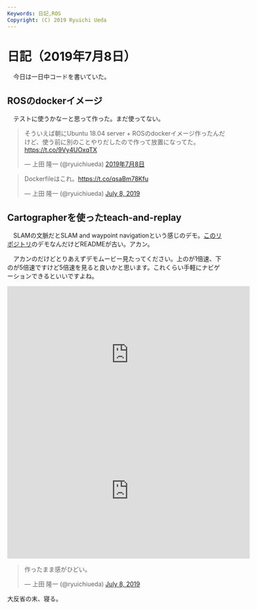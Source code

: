 ```yaml
---
Keywords: 日記,ROS
Copyright: (C) 2019 Ryuichi Ueda
---
```


# 日記（2019年7月8日）

　今日は一日中コードを書いていた。

## ROSのdockerイメージ 

　テストに使うかなーと思って作った。まだ使ってない。

<blockquote class="twitter-tweet" data-lang="ja"><p lang="ja" dir="ltr">そういえば朝にUbuntu 18.04 server + ROSのdockerイメージ作ったんだけど、使う前に別のことやりだしたので作って放置になってた。<a href="https://t.co/9Vy4UOxqTX">https://t.co/9Vy4UOxqTX</a></p>&mdash; 上田 隆一 (@ryuichiueda) <a href="https://twitter.com/ryuichiueda/status/1148237287135670272?ref_src=twsrc%5Etfw">2019年7月8日</a></blockquote>
<script async src="https://platform.twitter.com/widgets.js" charset="utf-8"></script>

<blockquote class="twitter-tweet" data-partner="tweetdeck"><p lang="ja" dir="ltr">Dockerfileはこれ。<a href="https://t.co/qsaBm78Kfu">https://t.co/qsaBm78Kfu</a></p>&mdash; 上田 隆一 (@ryuichiueda) <a href="https://twitter.com/ryuichiueda/status/1148237518418006017?ref_src=twsrc%5Etfw">July 8, 2019</a></blockquote>
<script async src="https://platform.twitter.com/widgets.js" charset="utf-8"></script>

## Cartographerを使ったteach-and-replay

　SLAMの文脈だとSLAM and waypoint navigationという感じのデモ。[このリポジトリ](https://github.com/ryuichiueda/raspimouse_map_based_teach_and_replay)のデモなんだけどREADMEが古い。アカン。

　アカンのだけどとりあえずデモムービー見たってください。上のが1倍速、下のが5倍速ですけど5倍速を見ると良いかと思います。これくらい手軽にナビゲーションできるといいですよね。

<iframe width="560" height="315" src="https://www.youtube.com/embed/fk8Y7kWahSQ" frameborder="0" allow="accelerometer; autoplay; encrypted-media; gyroscope; picture-in-picture" allowfullscreen></iframe>

<iframe width="560" height="315" src="https://www.youtube.com/embed/SirW2nRSL8U" frameborder="0" allow="accelerometer; autoplay; encrypted-media; gyroscope; picture-in-picture" allowfullscreen></iframe>

<blockquote class="twitter-tweet" data-partner="tweetdeck"><p lang="ja" dir="ltr">作ったまま感がひどい。</p>&mdash; 上田 隆一 (@ryuichiueda) <a href="https://twitter.com/ryuichiueda/status/1148237581110280192?ref_src=twsrc%5Etfw">July 8, 2019</a></blockquote>
<script async src="https://platform.twitter.com/widgets.js" charset="utf-8"></script>

大反省の末、寝る。


## 
## 

